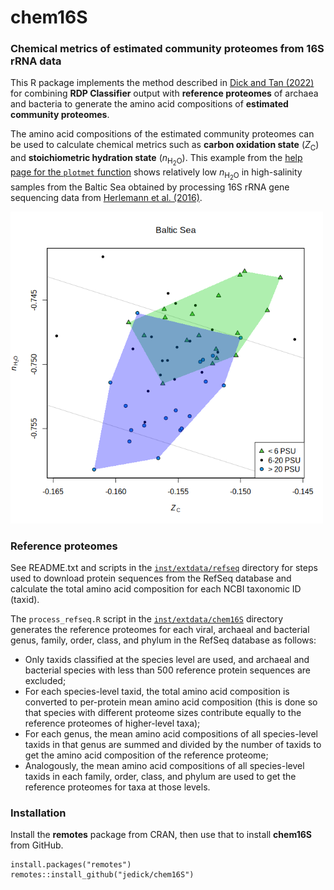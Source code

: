 # chem16S
### Chemical metrics of estimated community proteomes from 16S rRNA data

This R package implements the method described in [Dick and Tan (2022)](https://doi.org/10.1007/s00248-022-01988-9) for combining **RDP Classifier** output with **reference proteomes** of archaea and bacteria to generate the amino acid compositions of **estimated community proteomes**.

The amino acid compositions of the estimated community proteomes can be used to calculate chemical metrics such as **carbon oxidation state** (*Z*<sub>C</sub>) and **stoichiometric hydration state** (*n*<sub>H<sub>2</sub>O</sub>).
This example from the [help page for the `plotmet` function](man/plotmet.Rd) shows relatively low *n*<sub>H<sub>2</sub>O</sub> in high-salinity samples from the Baltic Sea obtained by processing 16S rRNA gene sequencing data from [Herlemann et al. (2016)](https://doi.org/10.3389/fmicb.2016.01883).

<!-- Default image is too big
![chem16S::plotmet example: Baltic Sea nH2O-ZC plot](inst/images/plotmet.png)
-->
<img src="inst/images/plotmet.png" alt="chem16S::plotmet example: Baltic Sea nH2O-ZC plot" width="500" />

### Reference proteomes

See README.txt and scripts in the [`inst/extdata/refseq`](inst/extdata/refseq) directory for steps used to download protein sequences from the RefSeq database and calculate the total amino acid composition for each NCBI taxonomic ID (taxid).

The `process_refseq.R` script in the [`inst/extdata/chem16S`](inst/extdata/chem16S) directory generates the reference proteomes for each viral, archaeal and bacterial genus, family, order, class, and phylum in the RefSeq database as follows:

* Only taxids classified at the species level are used, and archaeal and bacterial species with less than 500 reference protein sequences are excluded;
* For each species-level taxid, the total amino acid composition is converted to per-protein mean amino acid composition (this is done so that species with different proteome sizes contribute equally to the reference proteomes of higher-level taxa);
* For each genus, the mean amino acid compositions of all species-level taxids in that genus are summed and divided by the number of taxids to get the amino acid composition of the reference proteome;
* Analogously, the mean amino acid compositions of all species-level taxids in each family, order, class, and phylum are used to get the reference proteomes for taxa at those levels.

### Installation

Install the **remotes** package from CRAN, then use that to install **chem16S** from GitHub.

```
install.packages("remotes")
remotes::install_github("jedick/chem16S")
```
